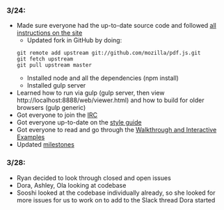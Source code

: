 ### 3/24: 

* Made sure everyone had the up-to-date source code and followed [all instructions on the site](https://github.com/mozilla/pdf.js/blob/master/README.md#getting-the-code)
  * Updated fork in GitHub by doing:
  ```
  git remote add upstream git://github.com/mozilla/pdf.js.git
  git fetch upstream
  git pull upstream master
  ```
  * Installed node and all the dependencies (npm install) 
  * Installed gulp server
* Learned how to run via gulp (gulp server, then view http://localhost:8888/web/viewer.html) and how to build for older browsers (gulp generic) 
* Got everyone to join the [IRC](https://client00.chat.mibbit.com/?server=irc.mozilla.org)
* Got everyone up-to-date on the [style guide](https://github.com/mozilla/pdf.js/wiki/Style-Guide)
* Got everyone to read and go through the [Walkthrough and Interactive Examples](http://mozilla.github.io/pdf.js/examples/index.html#interactive-examples)
* Updated [milestones](https://github.com/nyu-ossd-s18/pdf.jsplan/projects/1)

### 3/28:

* Ryan decided to look through closed and open issues
* Dora, Ashley, Ola looking at codebase
* Sooshi looked at the codebase individually already, so she looked for more issues for us to work on to add to the Slack thread Dora started
